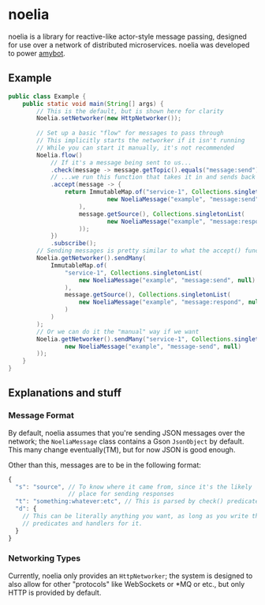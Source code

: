 # noelia

noelia is a library for reactive-like actor-style message passing, designed for use over a network of distributed microservices. noelia was developed to power [amybot](https://amy.chat/).

## Example

```Java
public class Example {
    public static void main(String[] args) {
        // This is the default, but is shown here for clarity
        Noelia.setNetworker(new HttpNetworker());
        
        // Set up a basic "flow" for messages to pass through
        // This implicitly starts the networker if it isn't running
        // While you can start it manually, it's not recommended
        Noelia.flow()
            // If it's a message being sent to us...
            .check(message -> message.getTopic().equals("message:send"))
            // ...we run this function that takes it in and sends back some output
            .accept(message -> {
                return ImmutableMap.of("service-1", Collections.singletonList(
                            new NoeliaMessage("example", "message:send", null)
                    ),
                    message.getSource(), Collections.singletonList(
                            new NoeliaMessage("example", "message:respond", null)
                    ));
            })
            .subscribe();
        // Sending messages is pretty similar to what the accept() function returns
        Noelia.getNetworker().sendMany(
            ImmutableMap.of(
                "service-1", Collections.singletonList(
                    new NoeliaMessage("example", "message:send", null)
                ),
                message.getSource(), Collections.singletonList(
                    new NoeliaMessage("example", "message:respond", null)
                )
            )
        );
        // Or we can do it the "manual" way if we want
        Noelia.getNetworker().sendMany("service-1", Collections.singletonList(
                new NoeliaMessage("example", "message-send", null)
        ));
    }
}
```

## Explanations and stuff

### Message Format

By default, noelia assumes that you're sending JSON messages over the network; the `NoeliaMessage` class contains a Gson `JsonObject` by default. This many change eventually(TM), but for now JSON is good enough. 

Other than this, messages are to be in the following format:
```Javascript
{
  "s": "source", // To know where it came from, since it's the likely 
                 // place for sending responses
  "t": "something:whatever:etc", // This is parsed by check() predicates
  "d": {
    // This can be literally anything you want, as long as you write the
    // predicates and handlers for it.  
  }
}
``` 

### Networking Types

Currently, noelia only provides an `HttpNetworker`; the system is designed to also allow for other "protocols" like WebSockets or \*MQ or etc., but only HTTP is provided by default. 